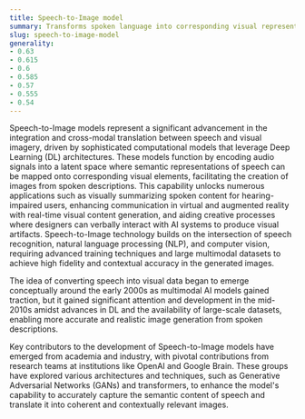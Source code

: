 ```yaml
---
title: Speech-to-Image model
summary: Transforms spoken language into corresponding visual representations, utilizing AI to bridge auditory and visual domains.
slug: speech-to-image-model
generality:
- 0.63
- 0.615
- 0.6
- 0.585
- 0.57
- 0.555
- 0.54
---
```


Speech-to-Image models represent a significant advancement in the integration and cross-modal translation between speech and visual imagery, driven by sophisticated computational models that leverage Deep Learning (DL) architectures. These models function by encoding audio signals into a latent space where semantic representations of speech can be mapped onto corresponding visual elements, facilitating the creation of images from spoken descriptions. This capability unlocks numerous applications such as visually summarizing spoken content for hearing-impaired users, enhancing communication in virtual and augmented reality with real-time visual content generation, and aiding creative processes where designers can verbally interact with AI systems to produce visual artifacts. Speech-to-Image technology builds on the intersection of speech recognition, natural language processing (NLP), and computer vision, requiring advanced training techniques and large multimodal datasets to achieve high fidelity and contextual accuracy in the generated images.

The idea of converting speech into visual data began to emerge conceptually around the early 2000s as multimodal AI models gained traction, but it gained significant attention and development in the mid-2010s amidst advances in DL and the availability of large-scale datasets, enabling more accurate and realistic image generation from spoken descriptions.

Key contributors to the development of Speech-to-Image models have emerged from academia and industry, with pivotal contributions from research teams at institutions like OpenAI and Google Brain. These groups have explored various architectures and techniques, such as Generative Adversarial Networks (GANs) and transformers, to enhance the model's capability to accurately capture the semantic content of speech and translate it into coherent and contextually relevant images.